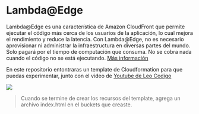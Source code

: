 # Lambda@Edge

Lambda@Edge es una característica de Amazon CloudFront que permite ejecutar el código más cerca de los usuarios de la aplicación, lo cual mejora el rendimiento y reduce la latencia. Con Lambda@Edge, no es necesario aprovisionar ni administrar la infraestructura en diversas partes del mundo. Solo pagará por el tiempo de computación que consuma. No se cobra nada cuando el código no se está ejecutando.
[Más información](https://aws.amazon.com/es/lambda/edge/)

En este repositorio entontraras un template de Cloudformation para que puedas experimentar, junto con el video de [Youtube de Leo Codigo](https://www.youtube.com/channel/UCfOCW9QaQRzO3rGvHSYJsiQ)

[<img src="https://s3.amazonaws.com/templates-cf.cancunlabs.com/cloudformation-launch-stack.png">](https://console.aws.amazon.com/cloudformation/home?region=us-east-1#/stacks/new?stackName=LambdaAtEdgeTest&templateURL=https://s3.amazonaws.com/templates-cf.cancunlabs.com/lambda-at-edge.template)


> Cuando se termine de crear los recursos del template, agrega un archivo index.html en el buckets que creaste.